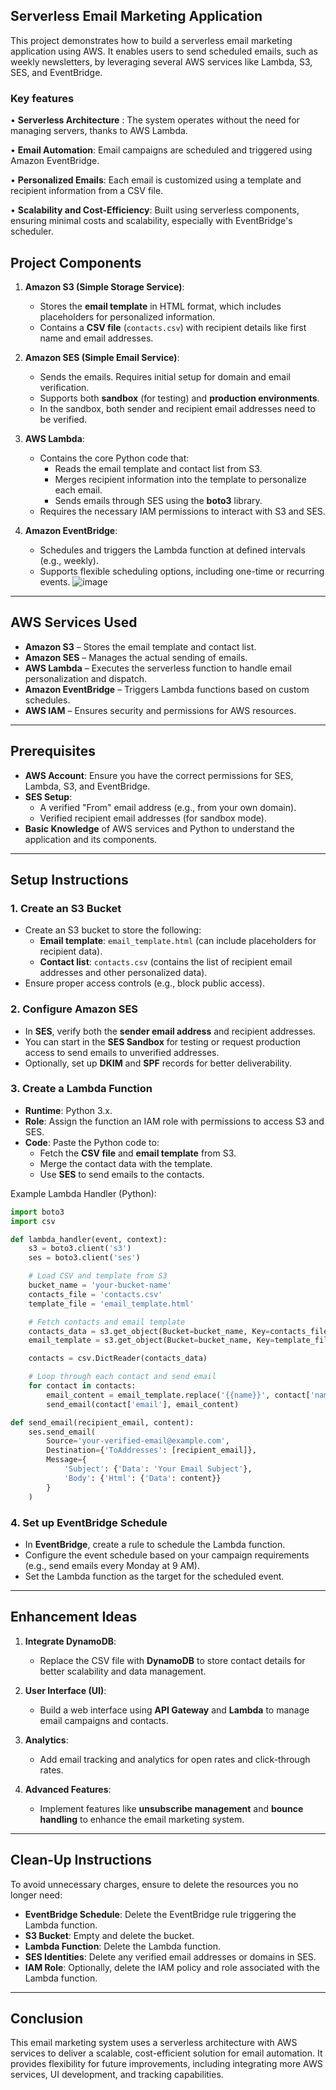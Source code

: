 
## Serverless Email Marketing Application
This project demonstrates how to build a serverless email marketing application using AWS. It enables users to send scheduled emails, such as weekly newsletters, by leveraging several AWS services like Lambda, S3, SES, and EventBridge.

### Key features 
• **Serverless Architecture** : The system operates without the need for managing servers, thanks to AWS Lambda.

• **Email Automation**: Email campaigns are scheduled and triggered using Amazon EventBridge.

• **Personalized Emails**: Each email is customized using a template and recipient information from a CSV file.

• **Scalability and Cost-Efficiency**: Built using serverless components, ensuring minimal costs and scalability, especially with EventBridge's scheduler.

## Project Components

1. **Amazon S3 (Simple Storage Service)**:
    - Stores the **email template** in HTML format, which includes placeholders for personalized information.
    - Contains a **CSV file** (`contacts.csv`) with recipient details like first name and email addresses.
  
2. **Amazon SES (Simple Email Service)**:
    - Sends the emails. Requires initial setup for domain and email verification.
    - Supports both **sandbox** (for testing) and **production environments**.
    - In the sandbox, both sender and recipient email addresses need to be verified.

3. **AWS Lambda**:
    - Contains the core Python code that:
        - Reads the email template and contact list from S3.
        - Merges recipient information into the template to personalize each email.
        - Sends emails through SES using the **boto3** library.
    - Requires the necessary IAM permissions to interact with S3 and SES.

4. **Amazon EventBridge**:
    - Schedules and triggers the Lambda function at defined intervals (e.g., weekly).
    - Supports flexible scheduling options, including one-time or recurring events.
![image](https://github.com/user-attachments/assets/03be1963-02ac-4513-9326-1fa3635ab3de)



---

## AWS Services Used

- **Amazon S3** – Stores the email template and contact list.
- **Amazon SES** – Manages the actual sending of emails.
- **AWS Lambda** – Executes the serverless function to handle email personalization and dispatch.
- **Amazon EventBridge** – Triggers Lambda functions based on custom schedules.
- **AWS IAM** – Ensures security and permissions for AWS resources.

---

## Prerequisites

- **AWS Account**: Ensure you have the correct permissions for SES, Lambda, S3, and EventBridge.
- **SES Setup**:
  - A verified "From" email address (e.g., from your own domain).
  - Verified recipient email addresses (for sandbox mode).
- **Basic Knowledge** of AWS services and Python to understand the application and its components.

---

## Setup Instructions

### 1. Create an S3 Bucket

- Create an S3 bucket to store the following:
  - **Email template**: `email_template.html` (can include placeholders for recipient data).
  - **Contact list**: `contacts.csv` (contains the list of recipient email addresses and other personalized data).
- Ensure proper access controls (e.g., block public access).

### 2. Configure Amazon SES

- In **SES**, verify both the **sender email address** and recipient addresses.
- You can start in the **SES Sandbox** for testing or request production access to send emails to unverified addresses.
- Optionally, set up **DKIM** and **SPF** records for better deliverability.

### 3. Create a Lambda Function

- **Runtime**: Python 3.x.
- **Role**: Assign the function an IAM role with permissions to access S3 and SES.
- **Code**: Paste the Python code to:
  - Fetch the **CSV file** and **email template** from S3.
  - Merge the contact data with the template.
  - Use **SES** to send emails to the contacts.
  
Example Lambda Handler (Python):
```python
import boto3
import csv

def lambda_handler(event, context):
    s3 = boto3.client('s3')
    ses = boto3.client('ses')

    # Load CSV and template from S3
    bucket_name = 'your-bucket-name'
    contacts_file = 'contacts.csv'
    template_file = 'email_template.html'

    # Fetch contacts and email template
    contacts_data = s3.get_object(Bucket=bucket_name, Key=contacts_file)['Body'].read().decode('utf-8').splitlines()
    email_template = s3.get_object(Bucket=bucket_name, Key=template_file)['Body'].read().decode('utf-8')

    contacts = csv.DictReader(contacts_data)

    # Loop through each contact and send email
    for contact in contacts:
        email_content = email_template.replace('{{name}}', contact['name'])  # Personalize email
        send_email(contact['email'], email_content)

def send_email(recipient_email, content):
    ses.send_email(
        Source='your-verified-email@example.com',
        Destination={'ToAddresses': [recipient_email]},
        Message={
            'Subject': {'Data': 'Your Email Subject'},
            'Body': {'Html': {'Data': content}}
        }
    )
```

### 4. Set up EventBridge Schedule

- In **EventBridge**, create a rule to schedule the Lambda function.
- Configure the event schedule based on your campaign requirements (e.g., send emails every Monday at 9 AM).
- Set the Lambda function as the target for the scheduled event.

---

## Enhancement Ideas

1. **Integrate DynamoDB**:
   - Replace the CSV file with **DynamoDB** to store contact details for better scalability and data management.

2. **User Interface (UI)**:
   - Build a web interface using **API Gateway** and **Lambda** to manage email campaigns and contacts.
   
3. **Analytics**:
   - Add email tracking and analytics for open rates and click-through rates.

4. **Advanced Features**:
   - Implement features like **unsubscribe management** and **bounce handling** to enhance the email marketing system.

---

## Clean-Up Instructions

To avoid unnecessary charges, ensure to delete the resources you no longer need:
- **EventBridge Schedule**: Delete the EventBridge rule triggering the Lambda function.
- **S3 Bucket**: Empty and delete the bucket.
- **Lambda Function**: Delete the Lambda function.
- **SES Identities**: Delete any verified email addresses or domains in SES.
- **IAM Role**: Optionally, delete the IAM policy and role associated with the Lambda function.

---

## Conclusion

This email marketing system uses a serverless architecture with AWS services to deliver a scalable, cost-efficient solution for email automation. It provides flexibility for future improvements, including integrating more AWS services, UI development, and tracking capabilities.


